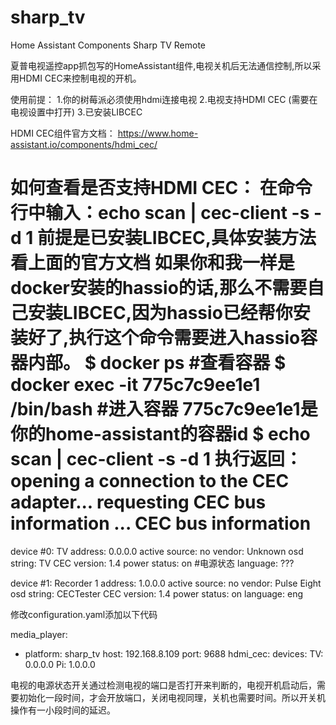 # sharp_tv
Home Assistant Components Sharp TV Remote 

夏普电视遥控app抓包写的HomeAssistant组件,电视关机后无法通信控制,所以采用HDMI CEC来控制电视的开机。

使用前提：
1.你的树莓派必须使用hdmi连接电视
2.电视支持HDMI CEC (需要在电视设置中打开)
3.已安装LIBCEC

HDMI CEC组件官方文档：
https://www.home-assistant.io/components/hdmi_cec/

如何查看是否支持HDMI CEC：
在命令行中输入：echo scan | cec-client -s -d 1 
前提是已安装LIBCEC,具体安装方法看上面的官方文档
如果你和我一样是docker安装的hassio的话,那么不需要自己安装LIBCEC,因为hassio已经帮你安装好了,执行这个命令需要进入hassio容器内部。
$ docker ps  #查看容器
$ docker exec -it 775c7c9ee1e1 /bin/bash #进入容器 775c7c9ee1e1是你的home-assistant的容器id
$ echo scan | cec-client -s -d 1
执行返回：
opening a connection to the CEC adapter...
requesting CEC bus information ...
CEC bus information
===================
device #0: TV
address:       0.0.0.0
active source: no
vendor:        Unknown
osd string:    TV
CEC version:   1.4
power status:  on	#电源状态
language:      ???


device #1: Recorder 1
address:       1.0.0.0
active source: no
vendor:        Pulse Eight
osd string:    CECTester
CEC version:   1.4
power status:  on
language:      eng

修改configuration.yaml添加以下代码

media_player:
  - platform: sharp_tv
    host: 192.168.8.109
    port: 9688
hdmi_cec:
  devices:
    TV: 0.0.0.0
    Pi: 1.0.0.0

电视的电源状态开关通过检测电视的端口是否打开来判断的，电视开机启动后，需要初始化一段时间，才会开放端口，关闭电视同理，关机也需要时间。所以开关机操作有一小段时间的延迟。
